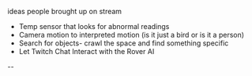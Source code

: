 


ideas people brought up on stream


- Temp sensor that looks for abnormal readings
- Camera motion to interpreted motion (is it just a bird or is it a person)
- Search for objects- crawl the space and find something specific
- Let Twitch Chat Interact with the Rover AI



--